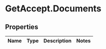 # GetAccept.Documents

## Properties
Name | Type | Description | Notes
------------ | ------------- | ------------- | -------------
